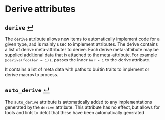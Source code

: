 # Derive attributes

## `derive` [↵](#derive-attributes)

The `derive` attribute allows new items to automatically implement code for a given type, and is mainly used to implement attributes.
The derive contains a list of derive meta-attributes to derive.
Each derive meta-attribute may be supplied additional data that is attached to the meta-attribute.
For example `@derive(foo(bar = 1))`, passes the inner `bar = 1` to the derive attribute.


It contains a list of meta data with paths to builtin traits to implement or derive macros to process.

## `auto_derive` [↵](#derive-attributes)

The `auto_derive` attribute is automatically added to any implementations generated by the `derive` attribute.
This attribute has no effect, but allows for tools and lints to detct that these have been automatically generated
